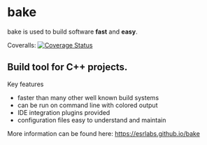bake
====

bake is used to build software **fast** and **easy**.

Coveralls: [![Coverage Status](https://coveralls.io/repos/github/esrlabs/bake/badge.svg?branch=master)](https://coveralls.io/github/esrlabs/bake?branch=master)

## Build tool for C++ projects.

Key features

* faster than many other well known build systems
* can be run on command line with colored output
* IDE integration plugins provided
* configuration files easy to understand and maintain

More information can be found here:
https://esrlabs.github.io/bake
